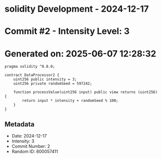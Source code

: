 ﻿# solidity Development - 2024-12-17
# Commit #2 - Intensity Level: 3
# Generated on: 2025-06-07 12:28:32
```solidity
pragma solidity ^0.8.0;

contract DataProcessor2 {
    uint256 public intensity = 3;
    uint256 private randomSeed = 597242;

    function processValue(uint256 input) public view returns (uint256) {
        return input * intensity + randomSeed % 100;
    }
}
```
## Metadata
- Date: 2024-12-17
- Intensity: 3
- Commit Number: 2
- Random ID: 800057411
